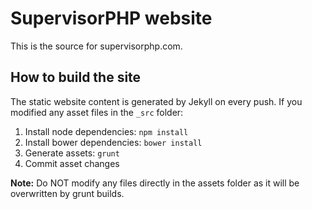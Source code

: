 # SupervisorPHP website

This is the source for supervisorphp.com.


## How to build the site

The static website content is generated by Jekyll on every push. If you modified any asset files in the `_src` folder:

1. Install node dependencies: `npm install`
2. Install bower dependencies: `bower install`
3. Generate assets: `grunt`
4. Commit asset changes

**Note:** Do NOT modify any files directly in the assets folder as it will be overwritten by grunt builds.

